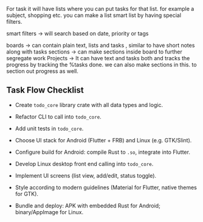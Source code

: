 
For task it will have lists where you can put tasks for that list. for example a subject, shopping etc. you can make a list smart list by having special filters.

smart filters -> will search based on date, priority or tags

boards -> can contain plain text, lists and tasks , similar to have short notes along with tasks
	sections -> can make sections inside board to further segregate work
Projects -> It can have text and tasks both and tracks the progress by tracking the %tasks done. we can also make sections in this. to section out progress as well.


## Task Flow Checklist

-  Create `todo_core` library crate with all data types and logic.
    
-  Refactor CLI to call into `todo_core`.
    
-  Add unit tests in `todo_core`.
    
-  Choose UI stack for Android (Flutter + FRB) and Linux (e.g. GTK/Slint).
    
-  Configure build for Android: compile Rust to `.so`, integrate into Flutter.
    
-  Develop Linux desktop front end calling into `todo_core`.
    
-  Implement UI screens (list view, add/edit, status toggle).
    
-  Style according to modern guidelines (Material for Flutter, native themes for GTK).
    
-  Bundle and deploy: APK with embedded Rust for Android; binary/AppImage for Linux.